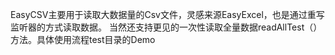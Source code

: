 EasyCSV主要用于读取大数据量的Csv文件，灵感来源EasyExcel，也是通过重写监听器的方式读取数据。
当然还支持更见的一次性读取全量数据readAllTest（）方法。具体使用流程test目录的Demo